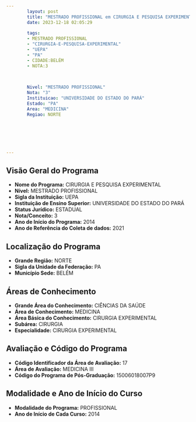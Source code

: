 ```yaml
---
        layout: post
        title: "MESTRADO PROFISSIONAL em CIRURGIA E PESQUISA EXPERIMENTAL na UEPA  "
        date: 2023-12-18 02:05:29
     
        tags:
        - MESTRADO PROFISSIONAL
        - "CIRURGIA-E-PESQUISA-EXPERIMENTAL"
        - "UEPA"
        - "PA"
        - CIDADE:BELÉM
        - NOTA:3
        
       

        Nivel: "MESTRADO PROFISSIONAL"
        Nota: "3"
        Instituicao: "UNIVERSIDADE DO ESTADO DO PARÁ"
        Estado: "PA"
        Area: "MEDICINA"
        Regiao: NORTE
        
        
        
        
        
        
---
```

## Visão Geral do Programa
- **Nome do Programa:** CIRURGIA E PESQUISA EXPERIMENTAL
- **Nível:** MESTRADO PROFISSIONAL
- **Sigla da Instituição:** UEPA
- **Instituição de Ensino Superior:** UNIVERSIDADE DO ESTADO DO PARÁ
- **Status Jurídico:** ESTADUAL
- **Nota/Conceito:** 3
- **Ano de Início do Programa:** 2014
- **Ano de Referência do Coleta de dados:** 2021

## Localização do Programa
- **Grande Região:** NORTE
- **Sigla da Unidade da Federação:** PA
- **Município Sede:** BELÉM

## Áreas de Conhecimento
- **Grande Área do Conhecimento:** CIÊNCIAS DA SAÚDE
- **Área de Conhecimento:** MEDICINA
- **Área Básica do Conhecimento:** CIRURGIA EXPERIMENTAL
- **Subárea:** CIRURGIA
- **Especialidade:** CIRURGIA EXPERIMENTAL

## Avaliação e Código do Programa
- **Código Identificador da Área de Avaliação:** 17
- **Área de Avaliação:** MEDICINA III
- **Código do Programa de Pós-Graduação:** 15006018007P9


## Modalidade e Ano de Início do Curso
- **Modalidade do Programa:** PROFISSIONAL
- **Ano de Início de Cada Curso:** 2014
